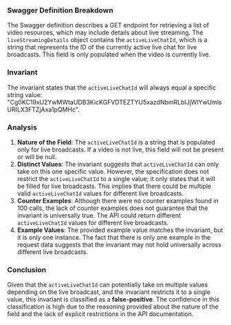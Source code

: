 ### Swagger Definition Breakdown
The Swagger definition describes a GET endpoint for retrieving a list of video resources, which may include details about live streaming. The `liveStreamingDetails` object contains the `activeLiveChatId`, which is a string that represents the ID of the currently active live chat for live broadcasts. This field is only populated when the video is currently live.

### Invariant
The invariant states that the `activeLiveChatId` will always equal a specific string value: "Cg0KC19xU2YwMWtaUDB3KicKGFVDTEZTYU5xazdNbmRLblJjWlYwUmlsURILX3FTZjAxa1pQMHc".

### Analysis
1. **Nature of the Field**: The `activeLiveChatId` is a string that is populated only for live broadcasts. If a video is not live, this field will not be present or will be null. 
2. **Distinct Values**: The invariant suggests that `activeLiveChatId` can only take on this one specific value. However, the specification does not restrict the `activeLiveChatId` to a single value; it only states that it will be filled for live broadcasts. This implies that there could be multiple valid `activeLiveChatId` values for different live broadcasts.
3. **Counter Examples**: Although there were no counter examples found in 100 calls, the lack of counter examples does not guarantee that the invariant is universally true. The API could return different `activeLiveChatId` values for different live broadcasts.
4. **Example Values**: The provided example value matches the invariant, but it is only one instance. The fact that there is only one example in the request data suggests that the invariant may not hold universally across different live broadcasts.

### Conclusion
Given that the `activeLiveChatId` can potentially take on multiple values depending on the live broadcast, and the invariant restricts it to a single value, this invariant is classified as a **false-positive**. The confidence in this classification is high due to the reasoning provided about the nature of the field and the lack of explicit restrictions in the API documentation.
